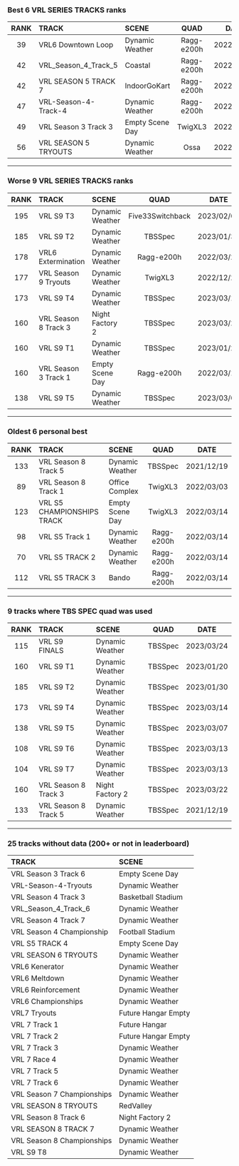 ### Best 6 VRL SERIES TRACKS ranks
|RANK|TRACK|SCENE|QUAD|DATE|
|:---:|:---|:---|:---:|:---:|
|39|VRL6 Downtown Loop|Dynamic Weather|Ragg-e200h|2022/03/20|
|42|VRL_Season_4_Track_5|Coastal|Ragg-e200h|2022/03/17|
|42|VRL SEASON 5 TRACK 7|IndoorGoKart|Ragg-e200h|2022/03/14|
|47|VRL-Season-4-Track-4|Dynamic Weather|Ragg-e200h|2022/03/22|
|49|VRL Season 3 Track 3|Empty Scene Day|TwigXL3|2022/03/16|
|56|VRL SEASON 5 TRYOUTS|Dynamic Weather|Ossa|2022/03/15|
---
### Worse 9 VRL SERIES TRACKS ranks
|RANK|TRACK|SCENE|QUAD|DATE|
|:---:|:---|:---|:---:|:---:|
|195|VRL S9 T3|Dynamic Weather|Five33Switchback|2023/02/01|
|185|VRL S9 T2|Dynamic Weather|TBSSpec|2023/01/30|
|178|VRL6 Extermination|Dynamic Weather|Ragg-e200h|2022/03/20|
|177|VRL Season 9 Tryouts|Dynamic Weather|TwigXL3|2022/12/21|
|173|VRL S9 T4|Dynamic Weather|TBSSpec|2023/03/14|
|160|VRL Season 8 Track 3|Night Factory 2|TBSSpec|2023/03/22|
|160|VRL S9 T1|Dynamic Weather|TBSSpec|2023/01/20|
|160|VRL Season 3 Track 1|Empty Scene Day|Ragg-e200h|2022/03/16|
|138|VRL S9 T5|Dynamic Weather|TBSSpec|2023/03/07|
---
### Oldest 6 personal best
|RANK|TRACK|SCENE|QUAD|DATE|
|:---:|:---|:---|:---:|:---:|
|133|VRL Season 8 Track 5|Dynamic Weather|TBSSpec|2021/12/19|
|89|VRL Season 8 Track 1|Office Complex|TwigXL3|2022/03/03|
|123|VRL S5 CHAMPIONSHIPS TRACK|Empty Scene Day|TwigXL3|2022/03/14|
|98|VRL S5 Track 1|Dynamic Weather|Ragg-e200h|2022/03/14|
|70|VRL S5 TRACK 2|Dynamic Weather|Ragg-e200h|2022/03/14|
|112|VRL S5 TRACK 3|Bando|Ragg-e200h|2022/03/14|
---
### 9 tracks where TBS SPEC quad was used
|RANK|TRACK|SCENE|QUAD|DATE|
|:---:|:---|:---|:---:|:---:|
|115|VRL S9 FINALS|Dynamic Weather|TBSSpec|2023/03/24|
|160|VRL S9 T1|Dynamic Weather|TBSSpec|2023/01/20|
|185|VRL S9 T2|Dynamic Weather|TBSSpec|2023/01/30|
|173|VRL S9 T4|Dynamic Weather|TBSSpec|2023/03/14|
|138|VRL S9 T5|Dynamic Weather|TBSSpec|2023/03/07|
|108|VRL S9 T6|Dynamic Weather|TBSSpec|2023/03/13|
|104|VRL S9 T7|Dynamic Weather|TBSSpec|2023/03/13|
|160|VRL Season 8 Track 3|Night Factory 2|TBSSpec|2023/03/22|
|133|VRL Season 8 Track 5|Dynamic Weather|TBSSpec|2021/12/19|
---
### 25 tracks without data (200+ or not in leaderboard)
|TRACK|SCENE|
|:---|:---|
|VRL Season 3 Track 6|Empty Scene Day|
|VRL-Season-4-Tryouts|Dynamic Weather|
|VRL Season 4 Track 3|Basketball Stadium|
|VRL_Season_4_Track_6|Dynamic Weather|
|VRL Season 4 Track 7|Dynamic Weather|
|VRL Season 4 Championship|Football Stadium|
|VRL S5 TRACK 4|Empty Scene Day|
|VRL SEASON 6 TRYOUTS|Dynamic Weather|
|VRL6 Kenerator|Dynamic Weather|
|VRL6 Meltdown|Dynamic Weather|
|VRL6 Reinforcement|Dynamic Weather|
|VRL6 Championships|Dynamic Weather|
|VRL7 Tryouts|Future Hangar Empty|
|VRL 7 Track 1|Future Hangar|
|VRL 7 Track 2|Future Hangar Empty|
|VRL 7 Track 3|Dynamic Weather|
|VRL 7 Race 4|Dynamic Weather|
|VRL 7 Track 5|Dynamic Weather|
|VRL 7 Track 6|Dynamic Weather|
|VRL Season 7 Championships|Dynamic Weather|
|VRL SEASON 8 TRYOUTS|RedValley|
|VRL Season 8 Track 6|Night Factory 2|
|VRL SEASON 8 TRACK 7|Dynamic Weather|
|VRL Season 8 Championships|Dynamic Weather|
|VRL S9 T8|Dynamic Weather|
